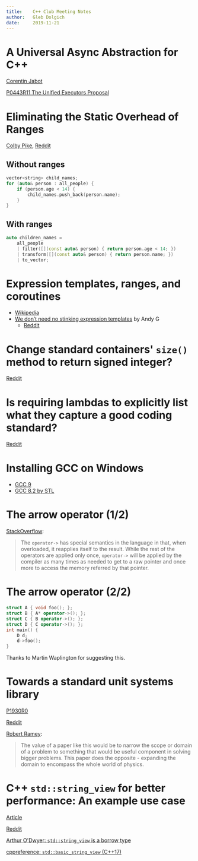 ```yaml
---
title:    C++ Club Meeting Notes
author:   Gleb Dolgich
date:     2019-11-21
---
```


# A Universal Async Abstraction for C++

[Corentin Jabot](https://cor3ntin.github.io/posts/executors/)

[P0443R11 The Unified Executors Proposal](https://wg21.link/P0443R11)

# Eliminating the Static Overhead of Ranges

[Colby Pike](https://vector-of-bool.github.io/2019/10/21/rngs-static-ovr.html), [Reddit](https://www.reddit.com/r/cpp/comments/dkxcwd/eliminating_the_static_overhead_of_ranges/)

## Without ranges

```cpp
vector<string> child_names;
for (auto& person : all_people) {
    if (person.age < 14) {
        child_names.push_back(person.name);
    }
}
```

## With ranges

```cpp
auto children_names =
    all_people
    | filter([](const auto& person) { return person.age < 14; })
    | transform([](const auto& person) { return person.name; })
    | to_vector;
```

# Expression templates, ranges, and coroutines

* [Wikipedia](https://en.wikipedia.org/wiki/Expression_templates)
* [We don’t need no stinking expression templates](https://gieseanw.wordpress.com/2019/10/20/we-dont-need-no-stinking-expression-templates/) by Andy G
  * [Reddit](https://www.reddit.com/r/cpp/comments/dkmbud/we_dont_need_no_stinking_expression_templates/)

# Change standard containers' `size()` method to return signed integer?

[Reddit](https://www.reddit.com/r/cpp/comments/dl7lcu/change_stl_containers_size_method_to_return/)

# Is requiring lambdas to explicitly list what they capture a good coding standard?

[Reddit](https://www.reddit.com/r/cpp/comments/dp8p2u/is_requiring_lambdas_to_explicitly_list_what_they/)

# Installing GCC on Windows

* [GCC 9](https://solarianprogrammer.com/2019/11/05/install-gcc-windows/)
* [GCC 8.2 by STL](https://nuwen.net/mingw.html)

# The arrow operator (1/2)

[StackOverflow](https://stackoverflow.com/a/10678920/10154):

> The `operator->` has special semantics in the language in that, when overloaded, it reapplies itself to the result. While the rest of the operators are applied only once, `operator->` will be applied by the compiler as many times as needed to get to a raw pointer and once more to access the memory referred by that pointer.

# The arrow operator (2/2)

```cpp
struct A { void foo(); };
struct B { A* operator->(); };
struct C { B operator->(); };
struct D { C operator->(); };
int main() {
    D d;
    d->foo();
}
```

Thanks to Martin Waplington for suggesting this.

# Towards a standard unit systems library

[P1930R0](http://www.open-std.org/jtc1/sc22/wg21/docs/papers/2019/p1930r0.pdf)

[Reddit](https://www.reddit.com/r/cpp/comments/dpmsfg/towards_a_standard_unit_systems_library/)

[Robert Ramey](https://www.reddit.com/r/cpp/comments/dpmsfg/towards_a_standard_unit_systems_library/f5xh1oe?utm_source=share&utm_medium=web2x):

> The value of a paper like this would be to narrow the scope or domain of a problem to something that would be useful component in solving bigger problems. This paper does the opposite - expanding the domain to encompass the whole world of physics.

# C++ `std::string_view` for better performance: An example use case

[Article](https://www.nextptr.com/tutorial/ta1217154594/cplusplus-stdstring_view-for-better-performance-an-example-use-case)

[Reddit](https://www.reddit.com/r/cpp/comments/dosgnp/c_stdstring_view_for_better_performance_an/)

[Arthur O'Dwyer: `std::string_view` is a borrow type](https://quuxplusone.github.io/blog/2018/03/27/string-view-is-a-borrow-type/)

[cppreference: `std::basic_string_view` (C++17)](https://en.cppreference.com/w/cpp/string/basic_string_view)
